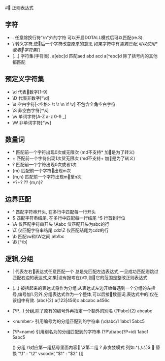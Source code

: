# 正则表达式
## 字符
-    .   任意除换行符"\n"外的字符 可以开启DOTALL模式后可以匹配(re.S)
-    \   转义字符,使后一个字符改变原来的意思 如果字符中有*需要匹配,可以使用\*或者字符集[*]
-    [...] 字符集(字符类). a[ebc]d 匹配aed abd acd      a[^ebc]d 除了括号内的其他都匹配

## 预定义字符集
-    \d  代表数字[1-9]
-    \D  代表非数字[^\d]
-    \s  空白字符[<空格> \t \r \n \f \v]    不包含全角空白字符
-    \S  非空白字符[^\s]
-    \w  单词字符[A-Z a-z 0-9 _]
-    \W  非单词字符[^\w]

## 数量词
-    \*   匹配前一个字符出现0次或无限次     (md不支持* 加\是为了转义)
-    \+    匹配前一个字符出现1次货无限次    (md不支持+ 加\是为了转义)
-    ?    匹配前一个字符出现0次或者1次
-    {m}  匹配前一个字符出现m次
-    {m,n} 匹配前一个字符出现m至n次
-    *?+? ?? {m,n}?

## 边界匹配
-   ^   匹配字符串开头, 在多行中匹配每一行开头
-   $   匹配字符串结尾, 在多行中匹配每一行结尾  ^$  行首到行位
-   \A  仅匹配字符串开头    \Aabc   仅匹配开头为abc的行
-   \Z  仅匹配字符串结尾    cdz\Z   仅匹配结尾为cdz的行
-   \b  匹配\w和\W之间      a\b!bc
-   \B  [^\b]

## 逻辑,分组
-   |   代表左右表达式任意匹配一个 总是先匹配左边表达式,一旦成功匹配则跳过匹配右边的表达式,如果|没有报考在()中,则它的范围是整改正则表达式
-   (...)   被括起来的表达式将作为分组,从表达式左边开始每遇到一个分组的左括号,编号加1.另外,分组表达式作为一个整体,可以后接数量词,表达式中的|仅在该组中有效.    (abc){2} a(123|456)c    abcabc  a456c
-   (?P<name>...) 分组,除了原有的编号外再指定一个额外的别名 (?P<id>abc){2}      abcabc
-   \<number>   引用编号为<number>的分组匹配到的字符串 (\d)abc\1    1abc1   5abc5
-   (?P=name)   引用别名为<name>的分组匹配到的字符串    (?P<id>\d)abc(?P=id)    1abc1 5abc5

      
    ()  分组 \1对应第一组括号里面内容 \2第二组
    ?   非贪婪模式
列如:^(.*):(.*)$ 
替换 "\1" : "\2"     vscode(  "$1" : "$2"  )]]

